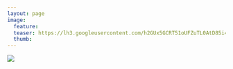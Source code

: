 ```yaml
---
layout: page
image:
  feature:
  teaser: https://lh3.googleusercontent.com/h2GUx5GCRT51oUFZuTL0AtD85i4GwQviO4b4dOIbsGI=w245
  thumb:
---
```


![](https://lh3.googleusercontent.com/cpx2liE0RoTSy77NKJU-JcmZM37S8YD_Y5ptstNRtGg=w800)

